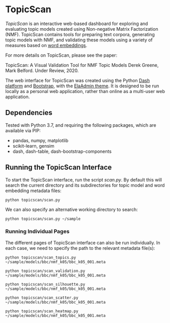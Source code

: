 # TopicScan

*TopicScan* is an interactive web-based dashboard for exploring and evaluating topic models created using Non-negative Matrix Factorization (NMF).
TopicScan contains tools for preparing text corpora, generating topic models with NMF, and validating these models using a variety of measures based on [word embeddings](https://en.wikipedia.org/wiki/Word_embedding).

For more details on TopicScan, please see the paper:

  TopicScan: A Visual Validation Tool for NMF Topic Models
  Derek Greene, Mark Belford. Under Review, 2020.

The web interface for TopicScan was created using the Python [Dash platform](https://plotly.com/dash) and [Bootstrap](https://getbootstrap.com), with the [ElaAdmin theme](https://github.com/puikinsh/ElaAdmin). It is designed to be run locally as a personal web application, rather than online as a multi-user web application.

## Dependencies

Tested with Python 3.7, and requiring the following packages, which are available via PIP:

- pandas, numpy, matplotlib
- scikit-learn, gensim
- dash, dash-table, dash-bootstrap-components

## Running the TopicScan Interface

To start the TopicScan interface, run the script *scan.py*. By default this will search the current directory and its subdirectories for topic model and word embedding metadata files:

```python topicscan/scan.py```

We can also specify an alternative working directory to search:

```python topicscan/scan.py ~/sample```

### Running Individual Pages

The different pages of TopicScan interface can also be run individually. In each case, we need to specify the path to the relevant metadata file(s):

```python topicscan/scan_topics.py ~/sample/models/bbc/nmf_k05/bbc_k05_001.meta```

```python topicscan/scan_validation.py ~/sample/models/bbc/nmf_k05/bbc_k05_001.meta```

```python topicscan/scan_silhouette.py ~/sample/models/bbc/nmf_k05/bbc_k05_001.meta```

```python topicscan/scan_scatter.py  ~/sample/models/bbc/nmf_k05/bbc_k05_001.meta```

```python topicscan/scan_heatmap.py  ~/sample/models/bbc/nmf_k05/bbc_k05_001.meta```
